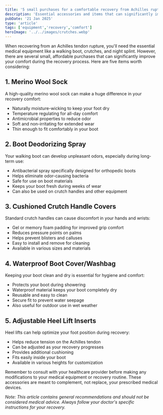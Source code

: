 ```yaml
---
title: '5 small purchases for a comfortable recovery from Achilles rupture'
description: 'Essential accessories and items that can significantly improve your comfort during Achilles tendon rupture recovery'
pubDate: '21 Jan 2025'
type: 'article'
tags: ['equipment','recovery','comfort']
heroImage: '../../images/crutches.webp'
---
```


When recovering from an Achilles tendon rupture, you'll need the essential medical equipment like a walking boot, crutches, and night splint. However, there are several small, affordable purchases that can significantly improve your comfort during the recovery process. Here are five items worth considering:

## 1. Merino Wool Sock

A high-quality merino wool sock can make a huge difference in your recovery comfort:

- Naturally moisture-wicking to keep your foot dry
- Temperature regulating for all-day comfort
- Antimicrobial properties to reduce odor
- Soft and non-irritating for extended wear
- Thin enough to fit comfortably in your boot

## 2. Boot Deodorizing Spray

Your walking boot can develop unpleasant odors, especially during long-term use:

- Antibacterial spray specifically designed for orthopedic boots
- Helps eliminate odor-causing bacteria
- Safe for use on boot materials
- Keeps your boot fresh during weeks of wear
- Can also be used on crutch handles and other equipment

## 3. Cushioned Crutch Handle Covers

Standard crutch handles can cause discomfort in your hands and wrists:

- Gel or memory foam padding for improved grip comfort
- Reduces pressure points on palms
- Helps prevent blisters and calluses
- Easy to install and remove for cleaning
- Available in various sizes and materials

## 4. Waterproof Boot Cover/Washbag

Keeping your boot clean and dry is essential for hygiene and comfort:

- Protects your boot during showering
- Waterproof material keeps your boot completely dry
- Reusable and easy to clean
- Secure fit to prevent water seepage
- Also useful for outdoor use in wet weather

## 5. Adjustable Heel Lift Inserts

Heel lifts can help optimize your foot position during recovery:

- Helps reduce tension on the Achilles tendon
- Can be adjusted as your recovery progresses
- Provides additional cushioning
- Fits easily inside your boot
- Available in various heights for customization

Remember to consult with your healthcare provider before making any modifications to your medical equipment or recovery routine. These accessories are meant to complement, not replace, your prescribed medical devices.

*Note: This article contains general recommendations and should not be considered medical advice. Always follow your doctor's specific instructions for your recovery.*
